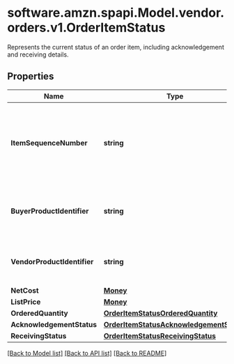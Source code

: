 # software.amzn.spapi.Model.vendor.orders.v1.OrderItemStatus
Represents the current status of an order item, including acknowledgement and receiving details.

## Properties

Name | Type | Description | Notes
------------ | ------------- | ------------- | -------------
**ItemSequenceNumber** | **string** | Numbering of the item on the purchase order. The first item will be 1, the second 2, and so on. | 
**BuyerProductIdentifier** | **string** | Buyer&#39;s Standard Identification Number (ASIN) of an item. | [optional] 
**VendorProductIdentifier** | **string** | The vendor selected product identification of the item. | [optional] 
**NetCost** | [**Money**](Money.md) |  | [optional] 
**ListPrice** | [**Money**](Money.md) |  | [optional] 
**OrderedQuantity** | [**OrderItemStatusOrderedQuantity**](OrderItemStatusOrderedQuantity.md) |  | [optional] 
**AcknowledgementStatus** | [**OrderItemStatusAcknowledgementStatus**](OrderItemStatusAcknowledgementStatus.md) |  | [optional] 
**ReceivingStatus** | [**OrderItemStatusReceivingStatus**](OrderItemStatusReceivingStatus.md) |  | [optional] 

[[Back to Model list]](../README.md#documentation-for-models) [[Back to API list]](../README.md#documentation-for-api-endpoints) [[Back to README]](../README.md)

